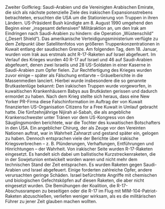 Zweiter Golfkrieg: Saudi-Arabien und die Vereinigten Arabischen Emirate, die sich als nächste potenzielle Ziele des irakischen Expansionsstrebens betrachteten, ersuchten die USA um die Stationierung von Truppen in ihren Ländern. US-Präsident Bush kündigte am 8. August 1990 umgehend den Beginn einer „insgesamt defensiven“ Militäraktion an, um den Irak am Eindringen nach Saudi-Arabien zu hindern: die Operation „Wüstenschild“ („Desert Shield“). Das amerikanische Verteidigungsministerium verfügte zu dem Zeitpunkt über Satellitenfotos von größeren Truppenkonzentrationen in Kuwait entlang der saudischen Grenze. Am folgenden Tag, dem 18. Januar, wurden vom Irak aus erstmals acht R-17-Raketen auf Israel abgefeuert. Im Verlauf des Krieges wurden 40 R-17 auf Israel und 46 auf Saudi-Arabien abgefeuert, denen zwei Israelis und 28 US-Soldaten in einer Kaserne in Saudi-Arabien zum Opfer fielen. Zur Rechtfertigung des Krieges wurden zuvor einige – später als Fälschung entlarvte – Gräuelberichte in die Massenmedien lanciert. Hierbei wurde insbesondere die so genannte Brutkastenlüge bekannt: Den irakischen Truppen wurde vorgeworfen, in kuwaitischen Krankenhäusern Babys aus Brutkästen gerissen und dadurch ermordet zu haben. Nach dem Krieg stellte sich heraus, dass eine New Yorker PR-Firma diese Falschinformation im Auftrag der von Kuwait finanzierten US-Organisation Citizens for a Free Kuwait in Umlauf gebracht hatte. Die fünfzehnjährige Nijirah al-Sabah, die als angebliche Krankenschwester unter Tränen vor dem US-Kongress von den Säuglingsmorden berichtete, war die Tochter des kuwaitischen Botschafters in den USA. Ein angeblicher Chirurg, der als Zeuge vor den Vereinten Nationen auftrat, war in Wahrheit Zahnarzt und gestand später ein, gelogen zu haben. Dennoch entsprachen viele der Berichte über irakische Kriegsverbrechen – z. B. Plünderungen, Verhaftungen, Entführungen und Hinrichtungen – der Wahrheit. Von irakischer Seite wurden R-17-Raketen eingesetzt. Es handelt sich dabei um ballistische Kurzstreckenraketen, die in der Sowjetunion entwickelt worden waren und nicht mehr dem technischen Stand der Zeit entsprachen. Es wurden Raketen gegen Saudi-Arabien und Israel abgefeuert. Einige forderten zahlreiche Opfer, andere verursachten geringe Schäden. Israel befürchtete Angriffe mit chemischen und biologischen Gefechtsköpfen auf diesen Raketen, die aber nicht eingesetzt wurden. Die Bemühungen der Koalition, die R-17-Abschussrampen zu beseitigen oder die R-17 im Flug mit MIM-104-Patriot-Raketen abzuschießen, verliefen weniger wirksam, als es die militärischen Führer zu jener Zeit glauben machen wollten.
